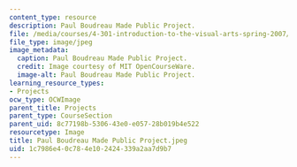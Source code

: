 ```yaml
---
content_type: resource
description: Paul Boudreau Made Public Project.
file: /media/courses/4-301-introduction-to-the-visual-arts-spring-2007/1c7986e40c784e102424339a2aa7d9b7_PaulBoudreauMadePublicProject.jpeg
file_type: image/jpeg
image_metadata:
  caption: Paul Boudreau Made Public Project.
  credit: Image courtesy of MIT OpenCourseWare.
  image-alt: Paul Boudreau Made Public Project.
learning_resource_types:
- Projects
ocw_type: OCWImage
parent_title: Projects
parent_type: CourseSection
parent_uid: 8c77198b-5306-43e0-e057-28b019b4e522
resourcetype: Image
title: Paul Boudreau Made Public Project.jpeg
uid: 1c7986e4-0c78-4e10-2424-339a2aa7d9b7
---
```

